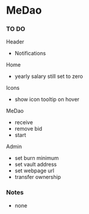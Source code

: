 # MeDao

### TO DO

Header

- Notifications

Home

- yearly salary still set to zero 

Icons

- show icon tooltip on hover

MeDao

- receive
- remove bid
- start

Admin

- set burn minimum
- set vault address
- set webpage url
- transfer ownership

### Notes

- none